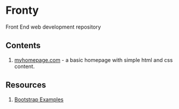# Fronty
Front End web development repository

## Contents
1. [myhomepage.com](./myhomepage.com) - a basic homepage with simple html and css content.


## Resources
1. [Bootstrap Examples](https://www.w3schools.com/bootstrap/bootstrap_examples.asp)
